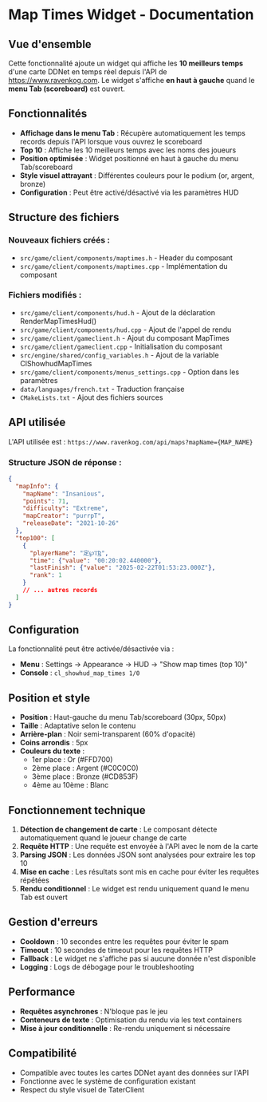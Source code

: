 # Map Times Widget - Documentation

## Vue d'ensemble

Cette fonctionnalité ajoute un widget qui affiche les **10 meilleurs temps** d'une carte DDNet en temps réel depuis l'API de https://www.ravenkog.com. Le widget s'affiche **en haut à gauche** quand le **menu Tab (scoreboard)** est ouvert.

## Fonctionnalités

- **Affichage dans le menu Tab** : Récupère automatiquement les temps records depuis l'API lorsque vous ouvrez le scoreboard
- **Top 10** : Affiche les 10 meilleurs temps avec les noms des joueurs
- **Position optimisée** : Widget positionné en haut à gauche du menu Tab/scoreboard
- **Style visuel attrayant** : Différentes couleurs pour le podium (or, argent, bronze)
- **Configuration** : Peut être activé/désactivé via les paramètres HUD

## Structure des fichiers

### Nouveaux fichiers créés :
- `src/game/client/components/maptimes.h` - Header du composant
- `src/game/client/components/maptimes.cpp` - Implémentation du composant

### Fichiers modifiés :
- `src/game/client/components/hud.h` - Ajout de la déclaration RenderMapTimesHud()
- `src/game/client/components/hud.cpp` - Ajout de l'appel de rendu
- `src/game/client/gameclient.h` - Ajout du composant MapTimes
- `src/game/client/gameclient.cpp` - Initialisation du composant
- `src/engine/shared/config_variables.h` - Ajout de la variable ClShowhudMapTimes
- `src/game/client/components/menus_settings.cpp` - Option dans les paramètres
- `data/languages/french.txt` - Traduction française
- `CMakeLists.txt` - Ajout des fichiers sources

## API utilisée

L'API utilisée est : `https://www.ravenkog.com/api/maps?mapName={MAP_NAME}`

### Structure JSON de réponse :
```json
{
  "mapInfo": {
    "mapName": "Insanious",
    "points": 71,
    "difficulty": "Extreme",
    "mapCreator": "purrpT",
    "releaseDate": "2021-10-26"
  },
  "top100": [
    {
      "playerName": "定℘Ƭ͢Ʀ",
      "time": {"value": "00:20:02.440000"},
      "lastFinish": {"value": "2025-02-22T01:53:23.000Z"},
      "rank": 1
    }
    // ... autres records
  ]
}
```

## Configuration

La fonctionnalité peut être activée/désactivée via :
- **Menu** : Settings → Appearance → HUD → "Show map times (top 10)"
- **Console** : `cl_showhud_map_times 1/0`

## Position et style

- **Position** : Haut-gauche du menu Tab/scoreboard (30px, 50px)
- **Taille** : Adaptative selon le contenu
- **Arrière-plan** : Noir semi-transparent (60% d'opacité)
- **Coins arrondis** : 5px
- **Couleurs du texte** :
  - 1er place : Or (#FFD700)
  - 2ème place : Argent (#C0C0C0)
  - 3ème place : Bronze (#CD853F)
  - 4ème au 10ème : Blanc

## Fonctionnement technique

1. **Détection de changement de carte** : Le composant détecte automatiquement quand le joueur change de carte
2. **Requête HTTP** : Une requête est envoyée à l'API avec le nom de la carte
3. **Parsing JSON** : Les données JSON sont analysées pour extraire les top 10
4. **Mise en cache** : Les résultats sont mis en cache pour éviter les requêtes répétées
5. **Rendu conditionnel** : Le widget est rendu uniquement quand le menu Tab est ouvert

## Gestion d'erreurs

- **Cooldown** : 10 secondes entre les requêtes pour éviter le spam
- **Timeout** : 10 secondes de timeout pour les requêtes HTTP
- **Fallback** : Le widget ne s'affiche pas si aucune donnée n'est disponible
- **Logging** : Logs de débogage pour le troubleshooting

## Performance

- **Requêtes asynchrones** : N'bloque pas le jeu
- **Conteneurs de texte** : Optimisation du rendu via les text containers
- **Mise à jour conditionnelle** : Re-rendu uniquement si nécessaire

## Compatibilité

- Compatible avec toutes les cartes DDNet ayant des données sur l'API
- Fonctionne avec le système de configuration existant
- Respect du style visuel de TaterClient
